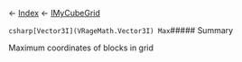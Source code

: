 ← [Index](Api-Index) ← [IMyCubeGrid](VRage.Game.ModAPI.Ingame.IMyCubeGrid)

```csharp[Vector3I](VRageMath.Vector3I) Max```##### Summary

Maximum coordinates of blocks in grid


